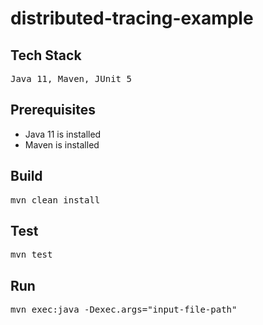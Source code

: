 # distributed-tracing-example

## Tech Stack
<pre>Java 11, Maven, JUnit 5</pre>
## Prerequisites
- Java 11 is installed
- Maven is installed
## Build
<pre>mvn clean install</pre>
## Test
<pre>mvn test</pre>
## Run
<pre>mvn exec:java -Dexec.args="input-file-path"</pre>
